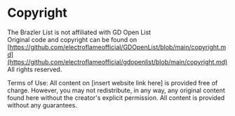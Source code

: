 # Copyright
The Brazler List is not affiliated with GD Open List <br>
Original code and copyright can be found on [https://github.com/electroflameofficial/GDOpenList/blob/main/copyright.md](https://github.com/electroflameofficial/gdopenlist/blob/main/copyright.md)
<br>
All rights reserved.

Terms of Use:
All content on [insert website link here] is provided free of charge. However, you may not redistribute, in any way, any original content found here without the creator's explicit permission. All content is provided without any guarantees.
